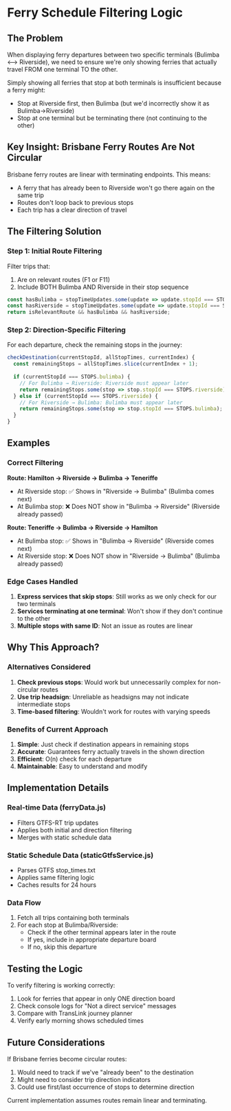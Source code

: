 # Ferry Schedule Filtering Logic

## The Problem

When displaying ferry departures between two specific terminals (Bulimba ⟷ Riverside), we need to ensure we're only showing ferries that actually travel FROM one terminal TO the other. 

Simply showing all ferries that stop at both terminals is insufficient because a ferry might:
- Stop at Riverside first, then Bulimba (but we'd incorrectly show it as Bulimba→Riverside)
- Stop at one terminal but be terminating there (not continuing to the other)

## Key Insight: Brisbane Ferry Routes Are Not Circular

Brisbane ferry routes are linear with terminating endpoints. This means:
- A ferry that has already been to Riverside won't go there again on the same trip
- Routes don't loop back to previous stops
- Each trip has a clear direction of travel

## The Filtering Solution

### Step 1: Initial Route Filtering
Filter trips that:
1. Are on relevant routes (F1 or F11)
2. Include BOTH Bulimba AND Riverside in their stop sequence

```javascript
const hasBulimba = stopTimeUpdates.some(update => update.stopId === STOPS.bulimba);
const hasRiverside = stopTimeUpdates.some(update => update.stopId === STOPS.riverside);
return isRelevantRoute && hasBulimba && hasRiverside;
```

### Step 2: Direction-Specific Filtering
For each departure, check the remaining stops in the journey:

```javascript
checkDestination(currentStopId, allStopTimes, currentIndex) {
  const remainingStops = allStopTimes.slice(currentIndex + 1);
  
  if (currentStopId === STOPS.bulimba) {
    // For Bulimba → Riverside: Riverside must appear later
    return remainingStops.some(stop => stop.stopId === STOPS.riverside);
  } else if (currentStopId === STOPS.riverside) {
    // For Riverside → Bulimba: Bulimba must appear later
    return remainingStops.some(stop => stop.stopId === STOPS.bulimba);
  }
}
```

## Examples

### Correct Filtering

**Route: Hamilton → Riverside → Bulimba → Teneriffe**
- At Riverside stop: ✅ Shows in "Riverside → Bulimba" (Bulimba comes next)
- At Bulimba stop: ❌ Does NOT show in "Bulimba → Riverside" (Riverside already passed)

**Route: Teneriffe → Bulimba → Riverside → Hamilton**
- At Bulimba stop: ✅ Shows in "Bulimba → Riverside" (Riverside comes next)
- At Riverside stop: ❌ Does NOT show in "Riverside → Bulimba" (Bulimba already passed)

### Edge Cases Handled

1. **Express services that skip stops**: Still works as we only check for our two terminals
2. **Services terminating at one terminal**: Won't show if they don't continue to the other
3. **Multiple stops with same ID**: Not an issue as routes are linear

## Why This Approach?

### Alternatives Considered

1. **Check previous stops**: Would work but unnecessarily complex for non-circular routes
2. **Use trip headsign**: Unreliable as headsigns may not indicate intermediate stops
3. **Time-based filtering**: Wouldn't work for routes with varying speeds

### Benefits of Current Approach

1. **Simple**: Just check if destination appears in remaining stops
2. **Accurate**: Guarantees ferry actually travels in the shown direction
3. **Efficient**: O(n) check for each departure
4. **Maintainable**: Easy to understand and modify

## Implementation Details

### Real-time Data (ferryData.js)
- Filters GTFS-RT trip updates
- Applies both initial and direction filtering
- Merges with static schedule data

### Static Schedule Data (staticGtfsService.js)
- Parses GTFS stop_times.txt
- Applies same filtering logic
- Caches results for 24 hours

### Data Flow
1. Fetch all trips containing both terminals
2. For each stop at Bulimba/Riverside:
   - Check if the other terminal appears later in the route
   - If yes, include in appropriate departure board
   - If no, skip this departure

## Testing the Logic

To verify filtering is working correctly:

1. Look for ferries that appear in only ONE direction board
2. Check console logs for "Not a direct service" messages
3. Compare with TransLink journey planner
4. Verify early morning shows scheduled times

## Future Considerations

If Brisbane ferries become circular routes:
1. Would need to track if we've "already been" to the destination
2. Might need to consider trip direction indicators
3. Could use first/last occurrence of stops to determine direction

Current implementation assumes routes remain linear and terminating.